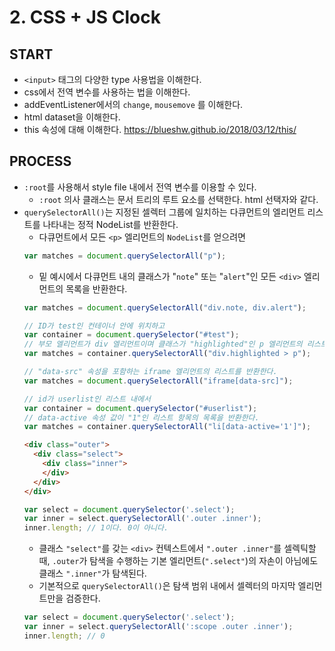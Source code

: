 # 2. CSS + JS Clock
## START
- `<input>` 태그의 다양한 type 사용법을 이해한다.
- css에서 전역 변수를 사용하는 법을 이해한다.
- addEventListener에서의 `change`, `mousemove` 를 이해한다.
- html dataset을 이해한다.
- this 속성에 대해 이해한다.
  https://blueshw.github.io/2018/03/12/this/

## PROCESS
- `:root`를 사용해서 style file 내에서 전역 변수를 이용할 수 있다.
  - `:root` 의사 클래스는 문서 트리의 루트 요소를 선택한다. html 선택자와 같다.
- `querySelectorAll()`는 지정된 셀렉터 그룹에 일치하는 다큐먼트의 엘리먼트 리스트를 나타내는 정적 NodeList를 반환한다.
  - 다큐먼트에서 모든 `<p>` 엘리먼트의 `NodeList`를 얻으려면
  ```javascript
  var matches = document.querySelectorAll("p");
  ```
  - 밑 예시에서 다큐먼트 내의 클래스가 "`note`" 또는 "`alert`"인 모든 `<div>` 엘리먼트의 목록을 반환한다.
  ```javascript
  var matches = document.querySelectorAll("div.note, div.alert");
  ```
  ```javascript
  // ID가 test인 컨테이너 안에 위치하고
  var container = document.querySelector("#test");
  // 부모 엘리먼트가 div 엘리먼트이며 클래스가 "highlighted"인 p 엘리먼트의 리스트를 얻는다.
  var matches = container.querySelectorAll("div.highlighted > p");
  ```
  ```javascript
  // "data-src" 속성을 포함하는 iframe 엘리먼트의 리스트를 반환한다.
  var matches = document.querySelectorAll("iframe[data-src]");
  ```
  ```javascript
  // id가 userlist인 리스트 내에서
  var container = document.querySelector("#userlist");
  // data-active 속성 값이 "1"인 리스트 항목의 목록을 반환한다.
  var matches = container.querySelectorAll("li[data-active='1']");
  ```
  ```html
  <div class="outer">
    <div class="select">
      <div class="inner">
      </div>
    </div>
  </div>
  ```
  ```javascript
  var select = document.querySelector('.select');
  var inner = select.querySelectorAll('.outer .inner');
  inner.length; // 1이다. 0이 아니다.
  ```
  - 클래스 `"select"`를 갖는 `<div>` 컨텍스트에서 `".outer .inner"`를 셀렉틱할 때, `.outer`가 탐색을 수행하는 기본 엘리먼트(`".select"`)의 자손이 아님에도 클래스 `".inner"`가 탐색된다.
  - 기본적으로 `querySelectorAll()`은 탐색 범위 내에서 셀렉터의 마지막 엘리먼트만을 검증한다.
  ```javascript
  var select = document.querySelector('.select');
  var inner = select.querySelectorAll(':scope .outer .inner');
  inner.length; // 0
  ```